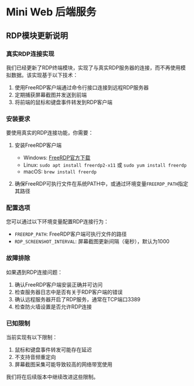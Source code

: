 # Mini Web 后端服务

## RDP模块更新说明

### 真实RDP连接实现

我们已经更新了RDP终端模块，实现了与真实RDP服务器的连接，而不再使用模拟数据。该实现基于以下技术：

1. 使用FreeRDP客户端通过命令行接口连接到远程RDP服务器
2. 定期捕获屏幕截图并发送到前端
3. 将前端的鼠标和键盘事件转发到RDP客户端

### 安装要求

要使用真实的RDP连接功能，你需要：

1. 安装FreeRDP客户端
   - Windows: [FreeRDP官方下载](https://github.com/FreeRDP/FreeRDP/releases)
   - Linux: `sudo apt install freerdp2-x11` 或 `sudo yum install freerdp`
   - macOS: `brew install freerdp`

2. 确保FreeRDP可执行文件在系统PATH中，或通过环境变量`FREERDP_PATH`指定其路径

### 配置选项

您可以通过以下环境变量配置RDP连接行为：

- `FREERDP_PATH`: FreeRDP客户端可执行文件的路径
- `RDP_SCREENSHOT_INTERVAL`: 屏幕截图更新间隔（毫秒），默认为1000

### 故障排除

如果遇到RDP连接问题：

1. 确认FreeRDP客户端安装正确并可访问
2. 检查服务器日志中是否有关于RDP客户端的错误
3. 确认远程服务器开启了RDP服务，通常在TCP端口3389
4. 检查防火墙设置是否允许RDP连接

### 已知限制

当前实现有以下限制：

1. 鼠标和键盘事件转发可能存在延迟
2. 不支持音频重定向
3. 屏幕截图采集可能导致较高的网络带宽使用

我们将在后续版本中继续改进这些限制。